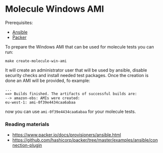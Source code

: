 # Molecule Windows AMI

Prerequisites:

* [Ansible](https://www.ansible.com/)
* [Packer](https://www.packer.io)

To prepare the Windows AMI that can be used for molecule tests you can run:

    make create-molecule-win-ami

It will create an administrator user that will be used by ansible, disable security checks and install needed test packages.
Once the creation is done an AMI will be provided, fo example:

```
...
==> Builds finished. The artifacts of successful builds are:
--> amazon-ebs: AMIs were created:
eu-west-1: ami-0f39e4434caa6abaa
```

now you can use `ami-0f39e4434caa6abaa` for your molecule tests.

### Reading materials

* https://www.packer.io/docs/provisioners/ansible.html
* https://github.com/hashicorp/packer/tree/master/examples/ansible/connection-plugin
